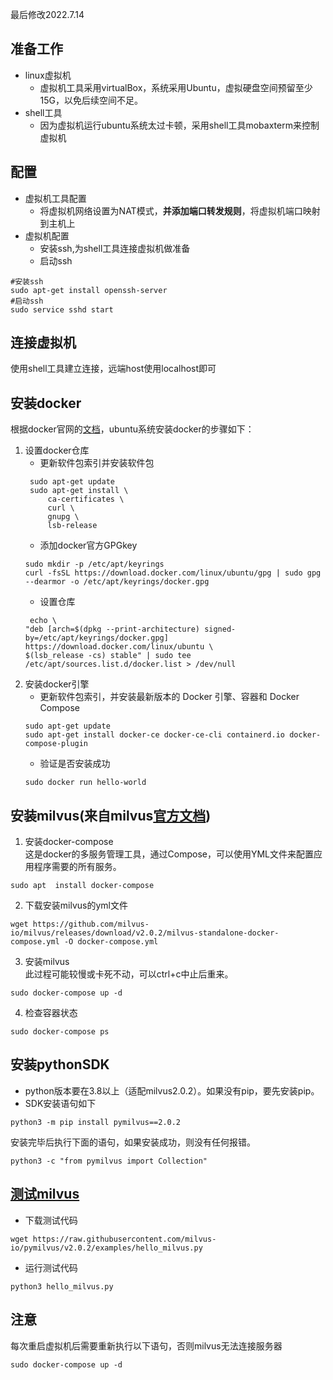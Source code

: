 最后修改2022.7.14
## 准备工作
- linux虚拟机
  - 虚拟机工具采用virtualBox，系统采用Ubuntu，虚拟硬盘空间预留至少15G，以免后续空间不足。
- shell工具
  - 因为虚拟机运行ubuntu系统太过卡顿，采用shell工具mobaxterm来控制虚拟机
## 配置
- 虚拟机工具配置
  - 将虚拟机网络设置为NAT模式，**并添加端口转发规则**，将虚拟机端口映射到主机上
- 虚拟机配置
  - 安装ssh,为shell工具连接虚拟机做准备
  - 启动ssh
```
#安装ssh
sudo apt-get install openssh-server
#启动ssh
sudo service sshd start
```
## 连接虚拟机
使用shell工具建立连接，远端host使用localhost即可
## 安装docker
根据docker官网的[文档](https://docs.docker.com/engine/install/ubuntu/#set-up-the-repository)，ubuntu系统安装docker的步骤如下：
1. 设置docker仓库
   - 更新软件包索引并安装软件包 
   ```
    sudo apt-get update
    sudo apt-get install \
        ca-certificates \
        curl \
        gnupg \
        lsb-release
    ```
    - 添加docker官方GPGkey
    ```
    sudo mkdir -p /etc/apt/keyrings
    curl -fsSL https://download.docker.com/linux/ubuntu/gpg | sudo gpg --dearmor -o /etc/apt/keyrings/docker.gpg
    ```
    - 设置仓库
    ```
     echo \
    "deb [arch=$(dpkg --print-architecture) signed-by=/etc/apt/keyrings/docker.gpg] https://download.docker.com/linux/ubuntu \
    $(lsb_release -cs) stable" | sudo tee /etc/apt/sources.list.d/docker.list > /dev/null
    ```
2. 安装docker引擎
    - 更新软件包索引，并安装最新版本的 Docker 引擎、容器和 Docker Compose
    ```
    sudo apt-get update
    sudo apt-get install docker-ce docker-ce-cli containerd.io docker-compose-plugin
    ```
    - 验证是否安装成功
    ```
    sudo docker run hello-world
    ```
## 安装milvus(来自milvus[官方文档](https://milvus.io/docs/v2.0.x/install_standalone-docker.md))
1. 安装docker-compose  
这是docker的多服务管理工具，通过Compose，可以使用YML文件来配置应用程序需要的所有服务。
```
sudo apt  install docker-compose
```

2. 下载安装milvus的yml文件
```
wget https://github.com/milvus-io/milvus/releases/download/v2.0.2/milvus-standalone-docker-compose.yml -O docker-compose.yml
```
3. 安装milvus  
此过程可能较慢或卡死不动，可以ctrl+c中止后重来。
```
sudo docker-compose up -d
```
4. 检查容器状态
```
sudo docker-compose ps
```
## 安装pythonSDK
- python版本要在3.8以上（适配milvus2.0.2）。如果没有pip，要先安装pip。
- SDK安装语句如下
```
python3 -m pip install pymilvus==2.0.2
```
安装完毕后执行下面的语句，如果安装成功，则没有任何报错。
```
python3 -c "from pymilvus import Collection"
```
## [测试milvus](https://milvus.io/docs/v2.0.x/example_code.md)
- 下载测试代码

```
wget https://raw.githubusercontent.com/milvus-io/pymilvus/v2.0.2/examples/hello_milvus.py
```
- 运行测试代码
```
python3 hello_milvus.py
```
## 注意
每次重启虚拟机后需要重新执行以下语句，否则milvus无法连接服务器
```
sudo docker-compose up -d
```

